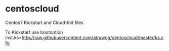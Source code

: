 # centoscloud
Centos7 Kickstart and Cloud-Init files

To Kickstart use bootoption inst.ks=http://raw.githubusercontent.com/atrawog/centoscloud/master/ks.cfg
